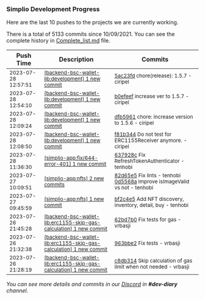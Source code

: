 
### Simplio Development Progress

Here are the last 10 pushes to the projects we are currently working.

There is a total of 5133 commits since 10/09/2021. You can see the complete history in
 [Complete_list.md](Complete_list.md) file.

| Push Time | Description | Commits |
| --- | --- | --- |
| <sub>2023-07-28 12:57:51</sub> | <sub>[[backend-bsc-wallet-lib:development] 1 new commit](https://github.com/SimplioOfficial/backend-bsc-wallet-lib/commit/5ac23fd04e03bae144464aba58a18348189fea14)</sub> | <sub>[5ac23fd](https://github.com/SimplioOfficial/backend-bsc-wallet-lib/commit/5ac23fd04e03bae144464aba58a18348189fea14) chore(release): 1.5.7 - ciripel</sub> |
| <sub>2023-07-28 12:54:10</sub> | <sub>[[backend-bsc-wallet-lib:development] 1 new commit](https://github.com/SimplioOfficial/backend-bsc-wallet-lib/commit/b0efeeff0d0503561e4343ced90d2b3fe4868b1d)</sub> | <sub>[b0efeef](https://github.com/SimplioOfficial/backend-bsc-wallet-lib/commit/b0efeeff0d0503561e4343ced90d2b3fe4868b1d) increase ver to 1.5.7 - ciripel</sub> |
| <sub>2023-07-28 12:09:24</sub> | <sub>[[backend-bsc-wallet-lib:development] 1 new commit](https://github.com/SimplioOfficial/backend-bsc-wallet-lib/commit/dfb5961f934ea72316f57f90a952cf796e1385ae)</sub> | <sub>[dfb5961](https://github.com/SimplioOfficial/backend-bsc-wallet-lib/commit/dfb5961f934ea72316f57f90a952cf796e1385ae) chore: increase version to 1.5.6 - ciripel</sub> |
| <sub>2023-07-28 12:08:50</sub> | <sub>[[backend-bsc-wallet-lib:development] 1 new commit](https://github.com/SimplioOfficial/backend-bsc-wallet-lib/commit/f81b344af52ab0089c6a21f8238f1eb4dd5a0d5b)</sub> | <sub>[f81b344](https://github.com/SimplioOfficial/backend-bsc-wallet-lib/commit/f81b344af52ab0089c6a21f8238f1eb4dd5a0d5b) Do not test for ERC1155Receiver anymore. - ciripel</sub> |
| <sub>2023-07-28 11:36:30</sub> | <sub>[[simplio-app:fix/644-error-401] 1 new commit](https://github.com/SimplioOfficial/simplio-app/commit/637928c1cd753d91351825d7b90aeb99d3d8fe0f)</sub> | <sub>[637928c](https://github.com/SimplioOfficial/simplio-app/commit/637928c1cd753d91351825d7b90aeb99d3d8fe0f) Fix RefreshTokenAuthenticator - tenhobi</sub> |
| <sub>2023-07-27 10:09:51</sub> | <sub>[[simplio-app:nfts] 2 new commits](https://github.com/SimplioOfficial/simplio-app/compare/bf2c4e56c214...0d5568afcb89)</sub> | <sub>[82d65e5](https://github.com/SimplioOfficial/simplio-app/commit/82d65e544892880c66d202a2bf033ded1cc7bfc1) Fix lints - tenhobi<br>[0d5568a](https://github.com/SimplioOfficial/simplio-app/commit/0d5568afcb89b959c20868deb73076ccbdbda4a9) Improve isImageValid vs not - tenhobi</sub> |
| <sub>2023-07-27 09:45:59</sub> | <sub>[[simplio-app:nfts] 1 new commit](https://github.com/SimplioOfficial/simplio-app/commit/bf2c4e56c2145b28f660fb7597e373d2368459d7)</sub> | <sub>[bf2c4e5](https://github.com/SimplioOfficial/simplio-app/commit/bf2c4e56c2145b28f660fb7597e373d2368459d7) Add NFT discovery, inventory, detail, buy - tenhobi</sub> |
| <sub>2023-07-26 21:45:28</sub> | <sub>[[backend-bsc-wallet-lib:erc1155-skip-gas-calculation] 1 new commit](https://github.com/SimplioOfficial/backend-bsc-wallet-lib/commit/62bd7b04a58f908af91c7ff0cef0b245ac6e92fd)</sub> | <sub>[62bd7b0](https://github.com/SimplioOfficial/backend-bsc-wallet-lib/commit/62bd7b04a58f908af91c7ff0cef0b245ac6e92fd) Fix tests for gas - vrbasji</sub> |
| <sub>2023-07-26 21:32:38</sub> | <sub>[[backend-bsc-wallet-lib:erc1155-skip-gas-calculation] 1 new commit](https://github.com/SimplioOfficial/backend-bsc-wallet-lib/commit/963bbe24a6cdcf2bd400ab683303b75f28a91110)</sub> | <sub>[963bbe2](https://github.com/SimplioOfficial/backend-bsc-wallet-lib/commit/963bbe24a6cdcf2bd400ab683303b75f28a91110) Fix tests - vrbasji</sub> |
| <sub>2023-07-26 21:28:19</sub> | <sub>[[backend-bsc-wallet-lib:erc1155-skip-gas-calculation] 1 new commit](https://github.com/SimplioOfficial/backend-bsc-wallet-lib/commit/c8db31491e2fc79f7ba3eaacfedadfda0dbcfd0a)</sub> | <sub>[c8db314](https://github.com/SimplioOfficial/backend-bsc-wallet-lib/commit/c8db31491e2fc79f7ba3eaacfedadfda0dbcfd0a) Skip calculation of gas limit when not needed - vrbasji</sub> |

_You can see more details and commits in our [Discord](https://discord.gg/aKhjuwZmdP) in **#dev-diary** channel._
